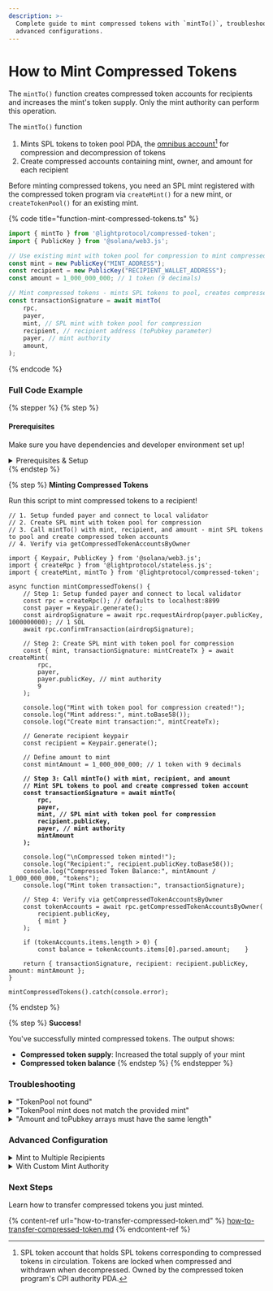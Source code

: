 ```yaml
---
description: >-
  Complete guide to mint compressed tokens with `mintTo()`, troubleshooting, and
  advanced configurations.
---
```


# How to Mint Compressed Tokens

The `mintTo()` function creates compressed token accounts for recipients and increases the mint's token supply. Only the mint authority can perform this operation.

The `mintTo()` function

1. Mints SPL tokens to token pool PDA, the [omnibus account](#user-content-fn-1)[^1] for compression and decompression of tokens
2. Create compressed accounts containing mint, owner, and amount for each recipient

Before minting compressed tokens, you need an SPL mint registered with the compressed token program via `createMint()` for a new mint, or `createTokenPool()` for an existing mint.

{% code title="function-mint-compressed-tokens.ts" %}
```typescript
import { mintTo } from '@lightprotocol/compressed-token';
import { PublicKey } from '@solana/web3.js';

// Use existing mint with token pool for compression to mint compressed tokens
const mint = new PublicKey("MINT_ADDRESS");
const recipient = new PublicKey("RECIPIENT_WALLET_ADDRESS");
const amount = 1_000_000_000; // 1 token (9 decimals)

// Mint compressed tokens - mints SPL tokens to pool, creates compressed token accounts
const transactionSignature = await mintTo(
    rpc,
    payer,
    mint, // SPL mint with token pool for compression
    recipient, // recipient address (toPubkey parameter)
    payer, // mint authority
    amount,
);
```
{% endcode %}

### Full Code Example

{% stepper %}
{% step %}
#### Prerequisites

Make sure you have dependencies and developer environment set up!

<details>

<summary>Prerequisites &#x26; Setup</summary>

**Dependencies**

```bash
npm install --save-dev typescript tsx @types/node && \
npm install --save \
    @lightprotocol/stateless.js \
    @lightprotocol/compressed-token \
    @solana/web3.js \
    @solana/spl-token
```

**Alternatives:**

```bash
yarn add --dev typescript tsx @types/node && \
yarn add \
    @lightprotocol/stateless.js \
    @lightprotocol/compressed-token \
    @solana/web3.js \
    @solana/spl-token
```

```bash
pnpm add --save-dev typescript tsx @types/node && \
pnpm add \
    @lightprotocol/stateless.js \
    @lightprotocol/compressed-token \
    @solana/web3.js \
    @solana/spl-token
```

**Developer Environment**

By default, this guide uses Localnet.

```bash
# Install the development CLI
npm install @lightprotocol/zk-compression-cli
```

```bash
# Start a local test validator
light test-validator

## ensure you have the Solana CLI accessible in your system PATH 
```

```typescript
// createRpc() defaults to local test validator endpoints
import {
  Rpc,
  createRpc,
} from "@lightprotocol/stateless.js";

const connection: Rpc = createRpc();

async function main() {
  let slot = await connection.getSlot();
  console.log(slot);

  let health = await connection.getIndexerHealth(slot);
  console.log(health);
  // "Ok"
}

main();
```

**Alternative: Using Devnet**

Follow these steps to create an RPC Connection. Replace `<your_api_key>` with your API key before running.

{% hint style="info" %}
Get your API Key [here](https://www.helius.dev/zk-compression), if you don't have one yet.
{% endhint %}

```typescript
import { createRpc } from "@lightprotocol/stateless.js";

// Helius exposes Solana and Photon RPC endpoints through a single URL
const RPC_ENDPOINT = "https://devnet.helius-rpc.com?api-key=<your_api_key>";
const connection = createRpc(RPC_ENDPOINT, RPC_ENDPOINT, RPC_ENDPOINT);

console.log("Connection created!");
console.log("RPC Endpoint:", RPC_ENDPOINT);
```

</details>
{% endstep %}

{% step %}
**Minting Compressed Tokens**

Run this script to mint compressed tokens to a recipient!

<pre class="language-typescript" data-title="mint-compressed-tokens.ts"><code class="lang-typescript">// 1. Setup funded payer and connect to local validator
// 2. Create SPL mint with token pool for compression
// 3. Call mintTo() with mint, recipient, and amount - mint SPL tokens to pool and create compressed token accounts
// 4. Verify via getCompressedTokenAccountsByOwner

import { Keypair, PublicKey } from '@solana/web3.js';
import { createRpc } from '@lightprotocol/stateless.js';
import { createMint, mintTo } from '@lightprotocol/compressed-token';

async function mintCompressedTokens() {
    // Step 1: Setup funded payer and connect to local validator
    const rpc = createRpc(); // defaults to localhost:8899
    const payer = Keypair.generate();
    const airdropSignature = await rpc.requestAirdrop(payer.publicKey, 1000000000); // 1 SOL
    await rpc.confirmTransaction(airdropSignature);

    // Step 2: Create SPL mint with token pool for compression
    const { mint, transactionSignature: mintCreateTx } = await createMint(
        rpc,
        payer,
        payer.publicKey, // mint authority
        9
    );

    console.log("Mint with token pool for compression created!");
    console.log("Mint address:", mint.toBase58());
    console.log("Create mint transaction:", mintCreateTx);
    
    // Generate recipient keypair
    const recipient = Keypair.generate();
    
    // Define amount to mint
    const mintAmount = 1_000_000_000; // 1 token with 9 decimals

<strong>    // Step 3: Call mintTo() with mint, recipient, and amount
</strong><strong>    // Mint SPL tokens to pool and create compressed token account
</strong><strong>    const transactionSignature = await mintTo(
</strong><strong>        rpc,
</strong><strong>        payer,
</strong><strong>        mint, // SPL mint with token pool for compression
</strong><strong>        recipient.publicKey,
</strong><strong>        payer, // mint authority
</strong><strong>        mintAmount
</strong><strong>    );
</strong>
    console.log("\nCompressed token minted!");
    console.log("Recipient:", recipient.publicKey.toBase58());
    console.log("Compressed Token Balance:", mintAmount / 1_000_000_000, "tokens");
    console.log("Mint token transaction:", transactionSignature);

    // Step 4: Verify via getCompressedTokenAccountsByOwner
    const tokenAccounts = await rpc.getCompressedTokenAccountsByOwner(
        recipient.publicKey,
        { mint }
    );

    if (tokenAccounts.items.length > 0) {
        const balance = tokenAccounts.items[0].parsed.amount;    }

    return { transactionSignature, recipient: recipient.publicKey, amount: mintAmount };
}

mintCompressedTokens().catch(console.error);
</code></pre>
{% endstep %}

{% step %}
**Success!**

You've successfully minted compressed tokens. The output shows:

* **Compressed token supply**: Increased the total supply of your mint
* **Compressed token balance**
{% endstep %}
{% endstepper %}

### Troubleshooting

<details>

<summary>"TokenPool not found"</summary>

```typescript
// Error message: "TokenPool not found. Please create a compressed token
// pool for mint: [ADDRESS] via createTokenPool().
```

The mint does no have a token pool for compression. Ensure you created the mint using `createMint`.

```typescript
// Create mint with token pool for compression
import { createMint } from '@lightprotocol/compressed-token';
const { mint } = await createMint(rpc, payer, payer.publicKey, 9);
```

</details>

<details>

<summary>"TokenPool mint does not match the provided mint"</summary>

The token pool info doesn't correspond to the mint address. Ensure you're fetching the correct pool:

```typescript
// Get the correct token pool for your mint
const tokenPoolInfo = await getTokenPoolInfos(rpc, mint);
```

</details>

<details>

<summary>"Amount and toPubkey arrays must have the same length"</summary>

When minting to multiple recipients, ensure arrays are the same size.

```typescript
// Wrong: Mismatched array lengths
const recipients = [addr1, addr2, addr3];
const amounts = [100, 200]; // Only 2 amounts for 3 recipients

// Correct: Same length arrays
const recipients = [addr1, addr2, addr3];
const amounts = [100, 200, 300]; // 3 amounts for 3 recipients
```

</details>

### Advanced Configuration

<details>

<summary>Mint to Multiple Recipients</summary>

```typescript
// Mint different amounts to multiple recipients
const recipients = [
    Keypair.generate().publicKey,
    Keypair.generate().publicKey,
    Keypair.generate().publicKey,
];

const amounts = [
    1_000_000_000, // 1 token
    2_000_000_000, // 2 tokens  
    500_000_000,   // 0.5 tokens
];

const transactionSignature = await mintTo(
    rpc,
    payer,
    mint, // SPL mint with token pool for compression
    recipients, // array of recipients (toPubkey parameter)
    payer, // mint authority
    amounts, // array of amounts (amount parameter)
);
```

</details>

<details>

<summary>With Custom Mint Authority</summary>

Mint tokens using a custom mint authority with `approveAndMintTo()`:

```typescript
import { approveAndMintTo } from '@lightprotocol/compressed-token';

// Mint tokens with a separate mint authority
const transactionSignature = await approveAndMintTo(
    rpc,
    payer, 
    mint, // SPL mint with token pool for compression
    recipient.publicKey, // recipient of minted tokens (toPubkey parameter)
    mintAuthority, // mint authority
    mintAmount,
);
```

</details>

### Next Steps

Learn how to transfer compressed tokens you just minted.

{% content-ref url="how-to-transfer-compressed-token.md" %}
[how-to-transfer-compressed-token.md](how-to-transfer-compressed-token.md)
{% endcontent-ref %}

[^1]: SPL token account that holds SPL tokens corresponding to compressed tokens in circulation. Tokens are locked when compressed and withdrawn when decompressed. Owned by the compressed token program's CPI authority PDA.
